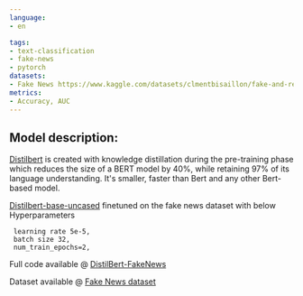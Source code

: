 ```yaml
---
language: 
- en

tags:
- text-classification
- fake-news
- pytorch
datasets:
- Fake News https://www.kaggle.com/datasets/clmentbisaillon/fake-and-real-news-dataset
metrics:
- Accuracy, AUC
---
```


## Model description:
[Distilbert](https://arxiv.org/abs/1910.01108) is created with knowledge distillation during the pre-training phase which reduces the size of a BERT model by 40%, while retaining 97% of its language understanding. It's smaller, faster than Bert and any other Bert-based model.

[Distilbert-base-uncased](https://huggingface.co/distilbert-base-uncased) finetuned on the fake news dataset with below Hyperparameters
```
 learning rate 5e-5, 
 batch size 32,
 num_train_epochs=2,
```
Full code available @ [DistilBert-FakeNews](https://github.com/anasserhussien/DistilBert-FakeNews)

Dataset available  @  [Fake News dataset](https://www.kaggle.com/datasets/clmentbisaillon/fake-and-real-news-dataset)

